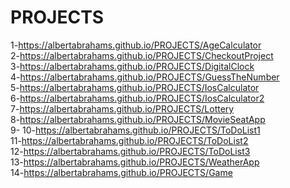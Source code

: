 # PROJECTS
1-https://albertabrahams.github.io/PROJECTS/AgeCalculator <br>
2-https://albertabrahams.github.io/PROJECTS/CheckoutProject <br>
3-https://albertabrahams.github.io/PROJECTS/DigitalClock <br>
4-https://albertabrahams.github.io/PROJECTS/GuessTheNumber <br>
5-https://albertabrahams.github.io/PROJECTS/IosCalculator <br>
6-https://albertabrahams.github.io/PROJECTS/IosCalculator2 <br>
7-https://albertabrahams.github.io/PROJECTS/Lottery <br>
8-https://albertabrahams.github.io/PROJECTS/MovieSeatApp  <br>
9-
10-https://albertabrahams.github.io/PROJECTS/ToDoList1 <br>
11-https://albertabrahams.github.io/PROJECTS/ToDoList2 <br>
12-https://albertabrahams.github.io/PROJECTS/ToDoList3 <br>
13-https://albertabrahams.github.io/PROJECTS/WeatherApp <br>
14-https://albertabrahams.github.io/PROJECTS/Game <br>



